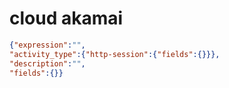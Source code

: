 cloud akamai
============

```JSON
{"expression":"",
"activity_type":{"http-session":{"fields":{}}},
"description":"",
"fields":{}}
```